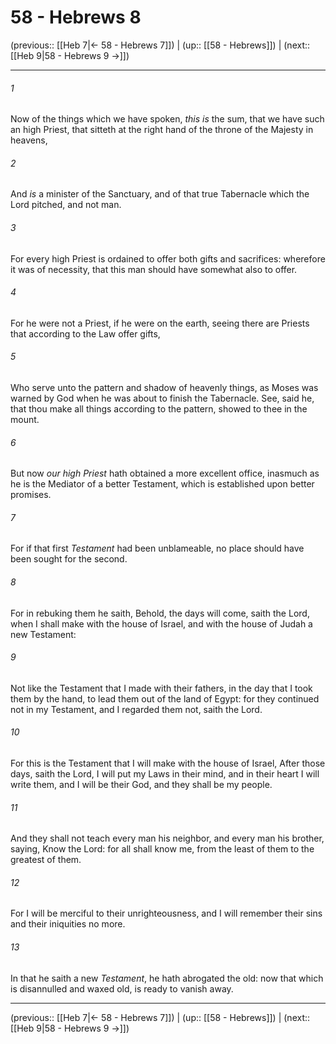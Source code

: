 # 58 - Hebrews 8

(previous:: [[Heb 7|← 58 - Hebrews 7]]) | (up:: [[58 - Hebrews]]) | (next:: [[Heb 9|58 - Hebrews 9 →]])

***


###### 1 
Now of the things which we have spoken, _this is_ the sum, that we have such an high Priest, that sitteth at the right hand of the throne of the Majesty in heavens, 

###### 2 
And _is_ a minister of the Sanctuary, and of that true Tabernacle which the Lord pitched, and not man. 

###### 3 
For every high Priest is ordained to offer both gifts and sacrifices: wherefore it was of necessity, that this man should have somewhat also to offer. 

###### 4 
For he were not a Priest, if he were on the earth, seeing there are Priests that according to the Law offer gifts, 

###### 5 
Who serve unto the pattern and shadow of heavenly things, as Moses was warned by God when he was about to finish the Tabernacle. See, said he, that thou make all things according to the pattern, showed to thee in the mount. 

###### 6 
But now _our high Priest_ hath obtained a more excellent office, inasmuch as he is the Mediator of a better Testament, which is established upon better promises. 

###### 7 
For if that first _Testament_ had been unblameable, no place should have been sought for the second. 

###### 8 
For in rebuking them he saith, Behold, the days will come, saith the Lord, when I shall make with the house of Israel, and with the house of Judah a new Testament: 

###### 9 
Not like the Testament that I made with their fathers, in the day that I took them by the hand, to lead them out of the land of Egypt: for they continued not in my Testament, and I regarded them not, saith the Lord. 

###### 10 
For this is the Testament that I will make with the house of Israel, After those days, saith the Lord, I will put my Laws in their mind, and in their heart I will write them, and I will be their God, and they shall be my people. 

###### 11 
And they shall not teach every man his neighbor, and every man his brother, saying, Know the Lord: for all shall know me, from the least of them to the greatest of them. 

###### 12 
For I will be merciful to their unrighteousness, and I will remember their sins and their iniquities no more. 

###### 13 
In that he saith a new _Testament_, he hath abrogated the old: now that which is disannulled and waxed old, is ready to vanish away.

***

(previous:: [[Heb 7|← 58 - Hebrews 7]]) | (up:: [[58 - Hebrews]]) | (next:: [[Heb 9|58 - Hebrews 9 →]])
